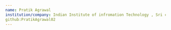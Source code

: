 ```yaml
---
name: Pratik Agrawal
institution/company: Indian Institute of infromation Technology , Sri city
github:PratikAgrawal02
---
```

